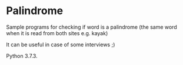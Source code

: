 # Palindrome
Sample programs for checking if word is a palindrome (the same word when it is read from both sites e.g. kayak)

It can be useful in case of some interviews ;)

Python 3.7.3.

